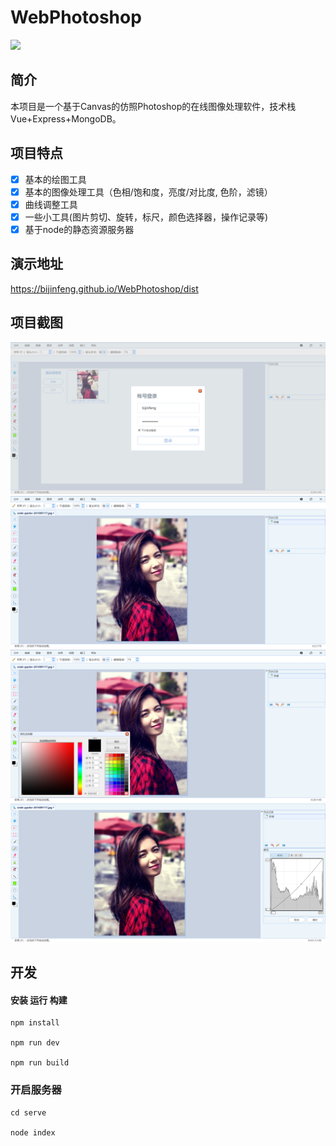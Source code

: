 # WebPhotoshop

![](https://img.shields.io/badge/vue-2.5.2-brightgreen.svg)

## 简介

本项目是一个基于Canvas的仿照Photoshop的在线图像处理软件，技术栈Vue+Express+MongoDB。

## 项目特点

- [x] 基本的绘图工具
- [x] 基本的图像处理工具（色相/饱和度，亮度/对比度, 色阶，滤镜）
- [x] 曲线调整工具
- [x] 一些小工具(图片剪切、旋转，标尺，颜色选择器，操作记录等)
- [x] 基于node的静态资源服务器

## 演示地址
https://bijinfeng.github.io/WebPhotoshop/dist

## 项目截图

![项目截图](src/assets/img/login.png)
![项目截图](src/assets/img/interface.png)
![项目截图](src/assets/img/colorselect.png)
![项目截图](src/assets/img/tools.png)

## 开发

#### 安装 运行 构建

    npm install

    npm run dev

    npm run build
 
### 开启服务器

    cd serve
    
    node index
